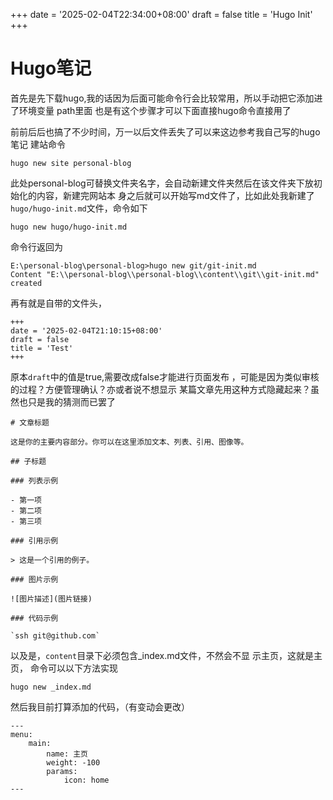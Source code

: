 +++
date = '2025-02-04T22:34:00+08:00'
draft = false
title = 'Hugo Init'
+++

# Hugo笔记

首先是先下载hugo,我的话因为后面可能命令行会比较常用，所以手动把它添加进了环境变量 path里面
也是有这个步骤才可以下面直接hugo命令直接用了

前前后后也搞了不少时间，万一以后文件丢失了可以来这边参考我自己写的hugo笔记
建站命令

`hugo new site personal-blog`

此处personal-blog可替换文件夹名字，会自动新建文件夹然后在该文件夹下放初始化的内容，新建完网站本
身之后就可以开始写md文件了，比如此处我新建了`hugo/hugo-init.md`文件，命令如下

`hugo new hugo/hugo-init.md`

命令行返回为

```
E:\personal-blog\personal-blog>hugo new git/git-init.md
Content "E:\\personal-blog\\personal-blog\\content\\git\\git-init.md" created
```

再有就是自带的文件头，
```
+++
date = '2025-02-04T21:10:15+08:00'
draft = false
title = 'Test'
+++
```
原本`draft`中的值是true,需要改成false才能进行页面发布
，可能是因为类似审核的过程？方便管理确认？亦或者说不想显示
某篇文章先用这种方式隐藏起来？虽然也只是我的猜测而已罢了
```
# 文章标题

这是你的主要内容部分。你可以在这里添加文本、列表、引用、图像等。

## 子标题

### 列表示例

- 第一项
- 第二项
- 第三项

### 引用示例

> 这是一个引用的例子。

### 图片示例

![图片描述](图片链接)

### 代码示例

`ssh git@github.com`
```
以及是，`content`目录下必须包含_index.md文件，不然会不显
示主页，这就是主页， 命令可以以下方法实现

`hugo new _index.md`

然后我目前打算添加的代码，（有变动会更改）
```
---
menu:
    main:
        name: 主页
        weight: -100
        params:
            icon: home
---
```